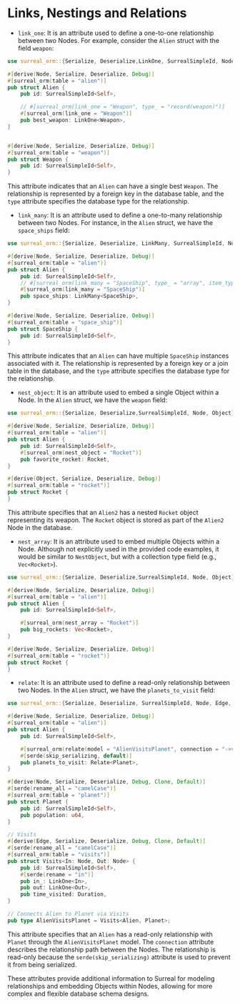 # Links, Nestings and Relations

- `link_one`: It is an attribute used to define a one-to-one relationship
  between two Nodes. For example, consider the `Alien` struct with the field
  `weapon`:

```rust
use surreal_orm::{Serialize, Deserialize,LinkOne, SurrealSimpleId, Node};

#[derive(Node, Serialize, Deserialize, Debug)]
#[surreal_orm(table = "alien")]
pub struct Alien {
    pub id: SurrealSimpleId<Self>,

    // #[surreal_orm(link_one = "Weapon", type_ = "record(weapon)")]
    #[surreal_orm(link_one = "Weapon")]
    pub best_weapon: LinkOne<Weapon>,
}


#[derive(Node, Serialize, Deserialize, Debug)]
#[surreal_orm(table = "weapon")]
pub struct Weapon {
    pub id: SurrealSimpleId<Self>,
}
```

This attribute indicates that an `Alien` can have a single best `Weapon`. The
relationship is represented by a foreign key in the database table, and the
`type` attribute specifies the database type for the relationship.

- `link_many`: It is an attribute used to define a one-to-many relationship
  between two Nodes. For instance, in the `Alien` struct, we have the
  `space_ships` field:

```rust
use surreal_orm::{Serialize, Deserialize, LinkMany, SurrealSimpleId, Node};

#[derive(Node, Serialize, Deserialize, Debug)]
#[surreal_orm(table = "alien")]
pub struct Alien {
    pub id: SurrealSimpleId<Self>,
    // #[surreal_orm(link_many = "SpaceShip", type_ = "array", item_type = "record(space_ship)")]
    #[surreal_orm(link_many = "SpaceShip")]
    pub space_ships: LinkMany<SpaceShip>,
}

#[derive(Node, Serialize, Deserialize, Debug)]
#[surreal_orm(table = "space_ship")]
pub struct SpaceShip {
    pub id: SurrealSimpleId<Self>,
}
```

This attribute indicates that an `Alien` can have multiple `SpaceShip` instances
associated with it. The relationship is represented by a foreign key or a join
table in the database, and the `type` attribute specifies the database type for
the relationship.

- `nest_object`: It is an attribute used to embed a single Object within a Node.
  In the `Alien` struct, we have the `weapon` field:

```rust
use surreal_orm::{Serialize, Deserialize,SurrealSimpleId, Node, Object};

#[derive(Node, Serialize, Deserialize, Debug)]
#[surreal_orm(table = "alien")]
pub struct Alien {
    pub id: SurrealSimpleId<Self>,
    #[surreal_orm(nest_object = "Rocket")]
    pub favorite_rocket: Rocket,
}

#[derive(Object, Serialize, Deserialize, Debug)]
#[surreal_orm(table = "rocket")]
pub struct Rocket {
}
```

This attribute specifies that an `Alien2` has a nested `Rocket` object
representing its weapon. The `Rocket` object is stored as part of the `Alien2`
Node in the database.

- `nest_array`: It is an attribute used to embed multiple Objects within a Node.
  Although not explicitly used in the provided code examples, it would be
  similar to `NestObject`, but with a collection type field (e.g.,
  `Vec<Rocket>`).

```rust
use surreal_orm::{Serialize, Deserialize,SurrealSimpleId, Node, Object};

#[derive(Node, Serialize, Deserialize, Debug)]
#[surreal_orm(table = "alien")]
pub struct Alien {
    pub id: SurrealSimpleId<Self>,

    #[surreal_orm(nest_array = "Rocket")]
    pub big_rockets: Vec<Rocket>,
}

#[derive(Node, Serialize, Deserialize, Debug)]
#[surreal_orm(table = "rocket")]
pub struct Rocket {
}
```

- `relate`: It is an attribute used to define a read-only relationship between
  two Nodes. In the `Alien` struct, we have the `planets_to_visit` field:

```rust
use surreal_orm::{Serialize, Deserialize, SurrealSimpleId, Node, Edge, Relate};

#[derive(Node, Serialize, Deserialize, Debug)]
#[surreal_orm(table = "alien")]
pub struct Alien {
    pub id: SurrealSimpleId<Self>,

    #[surreal_orm(relate(model = "AlienVisitsPlanet", connection = "->visits->planet"))]
    #[serde(skip_serializing, default)]
    pub planets_to_visit: Relate<Planet>,
}

#[derive(Node, Serialize, Deserialize, Debug, Clone, Default)]
#[serde(rename_all = "camelCase")]
#[surreal_orm(table = "planet")]
pub struct Planet {
    pub id: SurrealSimpleId<Self>,
    pub population: u64,
}

// Visits
#[derive(Edge, Serialize, Deserialize, Debug, Clone, Default)]
#[serde(rename_all = "camelCase")]
#[surreal_orm(table = "visits")]
pub struct Visits<In: Node, Out: Node> {
    pub id: SurrealSimpleId<Self>,
    #[serde(rename = "in")]
    pub in_: LinkOne<In>,
    pub out: LinkOne<Out>,
    pub time_visited: Duration,
}

// Connects Alien to Planet via Visits
pub type AlienVisitsPlanet = Visits<Alien, Planet>;
```

This attribute specifies that an `Alien` has a read-only relationship with
`Planet` through the `AlienVisitsPlanet` model. The `connection` attribute
describes the relationship path between the Nodes. The relationship is read-only
because the `serde(skip_serializing)` attribute is used to prevent it from being
serialized.

These attributes provide additional information to Surreal for modeling
relationships and embedding Objects within Nodes, allowing for more complex and
flexible database schema designs.
